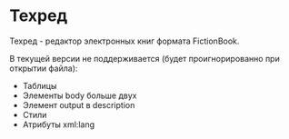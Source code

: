 # Техред
Техред - редактор электронных книг формата FictionBook.

В текущей версии не поддерживается (будет проигнорированно при открытии файла):
- Таблицы
- Элементы body больше двух
- Элемент output в description
- Стили
- Атрибуты xml:lang
